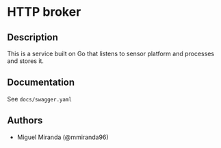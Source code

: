 # HTTP broker
## Description
This is a service built on Go that listens to sensor platform and processes and stores it.

## Documentation
See ```docs/swagger.yaml```

## Authors
- Miguel Miranda (@mmiranda96)
